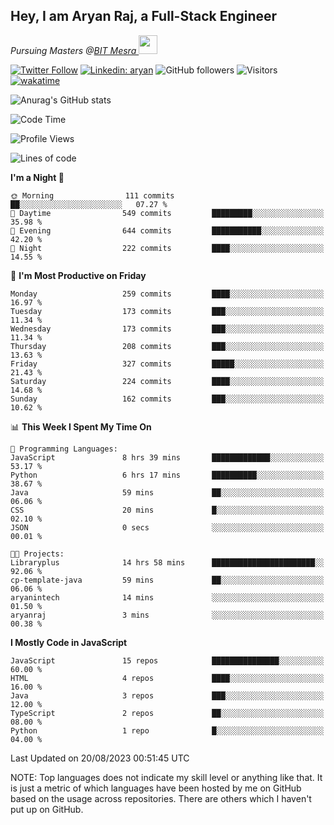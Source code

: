 <h2>Hey, I am Aryan Raj, a Full-Stack Engineer</h2>
<p><em>Pursuing Masters @<a href="https://bitmesra.ac.in/">BIT Mesra
</a><img src="https://media.giphy.com/media/WUlplcMpOCEmTGBtBW/giphy.gif" width="30"> 
</em></p>



[![Twitter Follow](https://img.shields.io/twitter/follow/desikiteretsu_?label=Follow)](https://twitter.com/intent/follow?screen_name=desikiteretsu_)
[![Linkedin: aryan](https://img.shields.io/badge/-aryan-blue?style=flat-square&logo=Linkedin&logoColor=white&link=https://www.linkedin.com/in/aryanraj24/)](https://www.linkedin.com/in/aryanraj24/)
![GitHub followers](https://img.shields.io/github/followers/aryan-139?label=Follow&style=social)
![Visitors](https://api.visitorbadge.io/api/visitors?path=https%3A%2F%2Fgithub.com%2Faryan-139&label=Visitors&countColor=%23263759&style=flat-square)
[![wakatime](https://wakatime.com/badge/user/5446e67c-4821-4850-b367-db5dd1d04c31.svg)](https://wakatime.com/@5446e67c-4821-4850-b367-db5dd1d04c31)

<!--### <img src="https://media.giphy.com/media/VgCDAzcKvsR6OM0uWg/giphy.gif" width="50"> A little more about me...  

```javascript
const aryan = {
    code: ["Javascript","Java", "Python","C++"],
    askMeAbout: ["Web Development", "Technology", "Business", "Social Media"],
    technologies: {
        backEnd: {
            js: ["Node", "Express","FastAPI","Python"],
        },
        databases: ["MongoDB", "MySql", "sqlite"],
        misc: ["Firebase", "php"]
    },
    currentFocus: "Getting into Deep Learning",
    funFact: "There are two ways to write error-free programs; only the third one works"
};
```

<img src="https://media.giphy.com/media/LnQjpWaON8nhr21vNW/giphy.gif" width="60"> <em><b>I love connecting with different people</b> so if you want to say <b>hi, I'll be happy to meet you more!</b> 😊</em>


-->

![Anurag's GitHub stats](https://github-readme-stats.vercel.app/api?username=aryan-139&show_icons=true&theme=dracula)

<!--START_SECTION:waka-->
![Code Time](http://img.shields.io/badge/Code%20Time-113%20hrs%2026%20mins-blue)

![Profile Views](http://img.shields.io/badge/Profile%20Views-2-blue)

![Lines of code](https://img.shields.io/badge/From%20Hello%20World%20I%27ve%20Written-947.6%20thousand%20lines%20of%20code-blue)

**I'm a Night 🦉** 

```text
🌞 Morning                111 commits         ██░░░░░░░░░░░░░░░░░░░░░░░   07.27 % 
🌆 Daytime                549 commits         █████████░░░░░░░░░░░░░░░░   35.98 % 
🌃 Evening                644 commits         ███████████░░░░░░░░░░░░░░   42.20 % 
🌙 Night                  222 commits         ████░░░░░░░░░░░░░░░░░░░░░   14.55 % 
```
📅 **I'm Most Productive on Friday** 

```text
Monday                   259 commits         ████░░░░░░░░░░░░░░░░░░░░░   16.97 % 
Tuesday                  173 commits         ███░░░░░░░░░░░░░░░░░░░░░░   11.34 % 
Wednesday                173 commits         ███░░░░░░░░░░░░░░░░░░░░░░   11.34 % 
Thursday                 208 commits         ███░░░░░░░░░░░░░░░░░░░░░░   13.63 % 
Friday                   327 commits         █████░░░░░░░░░░░░░░░░░░░░   21.43 % 
Saturday                 224 commits         ████░░░░░░░░░░░░░░░░░░░░░   14.68 % 
Sunday                   162 commits         ███░░░░░░░░░░░░░░░░░░░░░░   10.62 % 
```


📊 **This Week I Spent My Time On** 

```text
💬 Programming Languages: 
JavaScript               8 hrs 39 mins       █████████████░░░░░░░░░░░░   53.17 % 
Python                   6 hrs 17 mins       ██████████░░░░░░░░░░░░░░░   38.67 % 
Java                     59 mins             ██░░░░░░░░░░░░░░░░░░░░░░░   06.06 % 
CSS                      20 mins             █░░░░░░░░░░░░░░░░░░░░░░░░   02.10 % 
JSON                     0 secs              ░░░░░░░░░░░░░░░░░░░░░░░░░   00.01 % 

🐱‍💻 Projects: 
Libraryplus              14 hrs 58 mins      ███████████████████████░░   92.06 % 
cp-template-java         59 mins             ██░░░░░░░░░░░░░░░░░░░░░░░   06.06 % 
aryanintech              14 mins             ░░░░░░░░░░░░░░░░░░░░░░░░░   01.50 % 
aryanraj                 3 mins              ░░░░░░░░░░░░░░░░░░░░░░░░░   00.38 % 
```

**I Mostly Code in JavaScript** 

```text
JavaScript               15 repos            ███████████████░░░░░░░░░░   60.00 % 
HTML                     4 repos             ████░░░░░░░░░░░░░░░░░░░░░   16.00 % 
Java                     3 repos             ███░░░░░░░░░░░░░░░░░░░░░░   12.00 % 
TypeScript               2 repos             ██░░░░░░░░░░░░░░░░░░░░░░░   08.00 % 
Python                   1 repo              █░░░░░░░░░░░░░░░░░░░░░░░░   04.00 % 
```




 Last Updated on 20/08/2023 00:51:45 UTC
<!--END_SECTION:waka-->


NOTE: Top languages does not indicate my skill level or anything like that. It is just a metric of which languages have been hosted by me on GitHub based on the usage across repositories. There are others which I haven't put up on GitHub.
